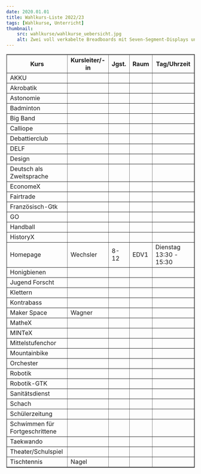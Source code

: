 ```yaml
---
date: 2020.01.01
title: Wahlkurs-Liste 2022/23
tags: [Wahlkurse, Unterricht]
thumbnail: 
    src: wahlkurse/wahlkurse_uebersicht.jpg
    alt: Zwei voll verkabelte Breadboards mit Seven-Segment-Displays und ominösen Verschaltungen...
---
```


<table border=1>
    <tr>
        <th>Kurs</th>
        <th>Kursleiter/-in</th>
        <th>Jgst.</th>
        <th>Raum</th>
        <th>Tag/Uhrzeit</th>
    </tr>
    <tr>
        <td>AKKU</td>
        <td></td>
        <td></td>
        <td></td>
        <td></td>
    </tr>
    <tr>
        <td>Akrobatik</td>
        <td></td>
        <td></td>
        <td></td>
        <td></td>
    </tr>
    <tr>
        <td>Astonomie</td>
        <td></td>
        <td></td>
        <td></td>
        <td></td>
    </tr>
    <tr>
        <td>Badminton</td>
        <td></td>
        <td></td>
        <td></td>
        <td></td>
    </tr>
    <tr>
        <td>Big Band</td>
        <td></td>
        <td></td>
        <td></td>
        <td></td>
    </tr>
    <tr>
        <td>Calliope</td>
        <td></td>
        <td></td>
        <td></td>
        <td></td>
    </tr>
    <tr>
        <td>Debattierclub</td>
        <td></td>
        <td></td>
        <td></td>
        <td></td>
    </tr>
    <tr>
        <td>DELF</td>
        <td></td>
        <td></td>
        <td></td>
        <td></td>
    </tr>
    <tr>
        <td>Design</td>
        <td></td>
        <td></td>
        <td></td>
        <td></td>
    </tr>
    <tr>
        <td>Deutsch als Zweitsprache</td>
        <td></td>
        <td></td>
        <td></td>
        <td></td>
    </tr>
    <tr>
        <td>EconomeX</td>
        <td></td>
        <td></td>
        <td></td>
        <td></td>
    </tr>
    <tr>
        <td>Fairtrade</td>
        <td></td>
        <td></td>
        <td></td>
        <td></td>
    </tr>
    <tr>
        <td>Französisch-Gtk</td>
        <td></td>
        <td></td>
        <td></td>
        <td></td>
    </tr>
    <tr>
        <td>GO</td>
        <td></td>
        <td></td>
        <td></td>
        <td></td>
    </tr>
    <tr>
        <td>Handball</td>
        <td></td>
        <td></td>
        <td></td>
        <td></td>
    </tr>
    <tr>
        <td>HistoryX</td>
        <td></td>
        <td></td>
        <td></td>
        <td></td>
    </tr>
    <tr>
        <td>Homepage</td>
        <td>Wechsler</td>
        <td>8-12</td>
        <td>EDV1</td>
        <td>Dienstag 13:30 - 15:30</td>
    </tr>
    <tr>
        <td>Honigbienen</td>
        <td></td>
        <td></td>
        <td></td>
        <td></td>
    </tr>
    <tr>
        <td>Jugend Forscht</td>
        <td></td>
        <td></td>
        <td></td>
        <td></td>
    </tr>
    <tr>
        <td>Klettern</td>
        <td></td>
        <td></td>
        <td></td>
        <td></td>
    </tr>
    <tr>
        <td>Kontrabass</td>
        <td></td>
        <td></td>
        <td></td>
        <td></td>
    </tr>
    <tr>
        <td>Maker Space</td>
        <td>Wagner</td>
        <td></td>
        <td></td>
        <td></td>
    </tr>
    <tr>
        <td>MatheX</td>
        <td></td>
        <td></td>
        <td></td>
        <td></td>
    </tr>
    <tr>
        <td>MINTeX</td>
        <td></td>
        <td></td>
        <td></td>
        <td></td>
    </tr>
    <tr>
        <td>Mittelstufenchor</td>
        <td></td>
        <td></td>
        <td></td>
        <td></td>
    </tr>
    <tr>
        <td>Mountainbike</td>
        <td></td>
        <td></td>
        <td></td>
        <td></td>
    </tr>
    <tr>
        <td>Orchester</td>
        <td></td>
        <td></td>
        <td></td>
        <td></td>
    </tr>
    <tr>
        <td>Robotik</td>
        <td></td>
        <td></td>
        <td></td>
        <td></td>
    </tr>
    <tr>
        <td>Robotik-GTK</td>
        <td></td>
        <td></td>
        <td></td>
        <td></td>
    </tr>
    <tr>
        <td>Sanitätsdienst</td>
        <td></td>
        <td></td>
        <td></td>
        <td></td>
    </tr>
    <tr>
        <td>Schach</td>
        <td></td>
        <td></td>
        <td></td>
        <td></td>
    </tr>
    <tr>
        <td>Schülerzeitung</td>
        <td></td>
        <td></td>
        <td></td>
        <td></td>
    </tr>
    <tr>
        <td>Schwimmen für Fortgeschrittene</td>
        <td></td>
        <td></td>
        <td></td>
        <td></td>
    </tr>
    <tr>
        <td>Taekwando</td>
        <td></td>
        <td></td>
        <td></td>
        <td></td>
    </tr>
    <tr>
        <td>Theater/Schulspiel</td>
        <td></td>
        <td></td>
        <td></td>
        <td></td>
    </tr>
    <tr>
        <td>Tischtennis</td>
        <td>Nagel</td>
        <td></td>
        <td></td>
        <td></td>
    </tr>
</table>
